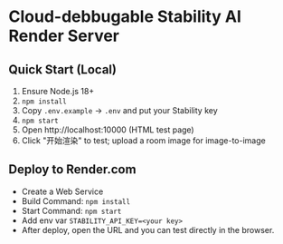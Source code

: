 
# Cloud-debbugable Stability AI Render Server

## Quick Start (Local)
1) Ensure Node.js 18+
2) `npm install`
3) Copy `.env.example` -> `.env` and put your Stability key
4) `npm start`
5) Open http://localhost:10000  (HTML test page)
6) Click "开始渲染" to test; upload a room image for image-to-image

## Deploy to Render.com
- Create a Web Service
- Build Command: `npm install`
- Start Command: `npm start`
- Add env var `STABILITY_API_KEY=<your key>`
- After deploy, open the URL and you can test directly in the browser.
